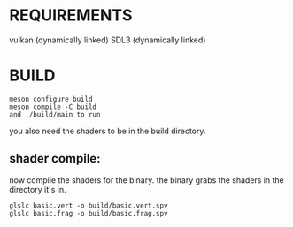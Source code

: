 
# REQUIREMENTS

vulkan (dynamically linked)
SDL3 (dynamically linked)

# BUILD

```
meson configure build
meson compile -C build
and ./build/main to run
```

you also need the shaders to be in the 
build directory.

## shader compile:

now compile the shaders for the binary.
the binary grabs the shaders in the 
directory it's in.

```
glslc basic.vert -o build/basic.vert.spv
glslc basic.frag -o build/basic.frag.spv
```
